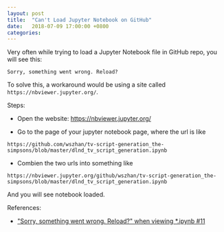 ```yaml
---
layout: post
title:  "Can't Load Jupyter Notebook on GitHub"
date:   2018-07-09 17:00:00 +0800
categories: 
---
```


Very often while trying to load a Jupyter Notebook file in GitHub repo, you will see this:

```
Sorry, something went wrong. Reload?
```

To solve this, a workaround would be using a site called `https://nbviewer.jupyter.org/`.

Steps:

- Open the website: https://nbviewer.jupyter.org/

- Go to the page of your jupyter notebook page, where the url is like 
```
https://github.com/wszhan/tv-script-generation_the-simpsons/blob/master/dlnd_tv_script_generation.ipynb
```

- Combien the two urls into something like
```
https://nbviewer.jupyter.org/github/wszhan/tv-script-generation_the-simpsons/blob/master/dlnd_tv_script_generation.ipynb
```

And you will see notebook loaded.

References:

- ["Sorry, something went wrong. Reload?" when viewing *.ipynb #11](https://github.com/iurisegtovich/PyTherm-applied-thermodynamics/issues/11#issuecomment-323842311)